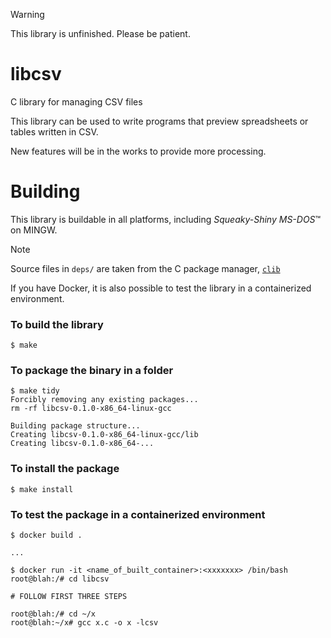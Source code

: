 > [!WARNING]
> This library is unfinished. Please be patient.

# libcsv
C library for managing CSV files

This library can be used to write programs that preview spreadsheets or tables written in CSV.

New features will be in the works to provide more processing.

# Building
This library is buildable in all platforms, including *Squeaky-Shiny MS-DOS*™ on MINGW.

> [!NOTE]
> Source files in `deps/` are taken from the C package manager, [`clib`](https://www.github.com/clibs/clib)

If you have Docker, it is also possible to test the library in a containerized environment.

### To build the library
```commandline
$ make
```

### To package the binary in a folder
```commandline
$ make tidy
Forcibly removing any existing packages...
rm -rf libcsv-0.1.0-x86_64-linux-gcc

Building package structure...
Creating libcsv-0.1.0-x86_64-linux-gcc/lib
Creating libcsv-0.1.0-x86_64-...
```

### To install the package
```commandline
$ make install
```

### To test the package in a containerized environment
```commandline
$ docker build .

...

$ docker run -it <name_of_built_container>:<xxxxxxx> /bin/bash
root@blah:/# cd libcsv

# FOLLOW FIRST THREE STEPS

root@blah:/# cd ~/x
root@blah:~/x# gcc x.c -o x -lcsv
```
